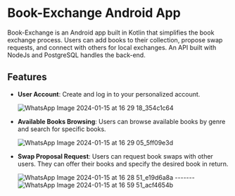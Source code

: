 # Book-Exchange Android App

Book-Exchange is an Android app built in Kotlin that simplifies the book exchange process. Users can add books to their collection, propose swap requests, and connect with others for local exchanges.
An API built with NodeJs and PostgreSQL handles the back-end.

## Features

- **User Account**: Create and log in to your personalized account.
  
    ![WhatsApp Image 2024-01-15 at 16 29 18_354c1c64](https://github.com/abdelrahmanHamdyG/Absence-Mentor/assets/59124063/f0dce312-731e-492e-a5d9-2fb74d7626b1)


- **Available Books Browsing**: Users can browse available books by genre and search for specific books.
  
    ![WhatsApp Image 2024-01-15 at 16 29 05_5ff09e3d](https://github.com/abdelrahmanHamdyG/Absence-Mentor/assets/59124063/6ade8f52-4bb5-4cd3-9b54-3c3b2a79a51c)

  

- **Swap Proposal Request**: Users can request book swaps with other users. They can offer their books and specify the desired book in return.
  
    ![WhatsApp Image 2024-01-15 at 16 28 51_e19d6a8a](https://github.com/abdelrahmanHamdyG/Absence-Mentor/assets/59124063/18fea29c-e418-4959-80cd-b38216feeff3)   -------                                                ![WhatsApp Image 2024-01-15 at 16 59 51_acf4654b](https://github.com/abdelrahmanHamdyG/Absence-Mentor/assets/59124063/9eb4c6ba-d636-4040-a32b-30436cf7695a)
